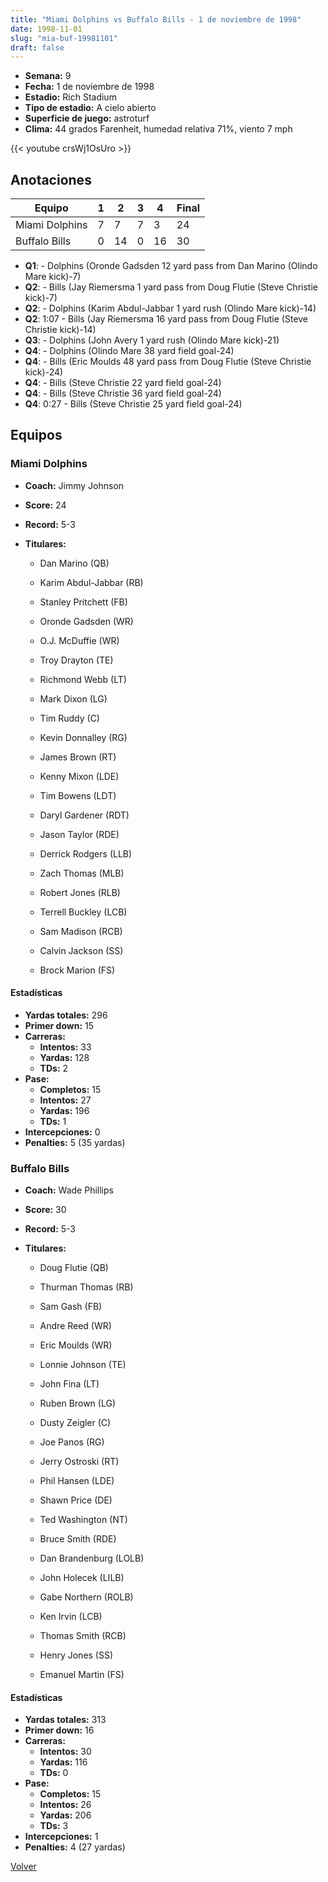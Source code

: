 ```yaml
---
title: "Miami Dolphins vs Buffalo Bills - 1 de noviembre de 1998"
date: 1998-11-01
slug: "mia-buf-19981101"
draft: false
---
```


- **Semana:** 9
- **Fecha:** 1 de noviembre de 1998
- **Estadio:** Rich Stadium
- **Tipo de estadio:** A cielo abierto
- **Superficie de juego:** astroturf
- **Clima:** 44 grados Farenheit, humedad relativa 71%, viento 7 mph


{{< youtube crsWj1OsUro >}}


## Anotaciones
| Equipo | 1 | 2 | 3 | 4 | Final |
|--------|---|---|---|---|-------|
| Miami Dolphins  | 7 | 7 | 7 | 3  | 24 |
| Buffalo Bills  | 0 | 14 | 0 | 16  | 30 |
- **Q1**:  - Dolphins (Oronde Gadsden 12 yard pass from Dan Marino (Olindo Mare kick)-7)
- **Q2**:  - Bills (Jay Riemersma 1 yard pass from Doug Flutie (Steve Christie kick)-7)
- **Q2**:  - Dolphins (Karim Abdul-Jabbar 1 yard rush (Olindo Mare kick)-14)
- **Q2**: 1:07 - Bills (Jay Riemersma 16 yard pass from Doug Flutie (Steve Christie kick)-14)
- **Q3**:  - Dolphins (John Avery 1 yard rush (Olindo Mare kick)-21)
- **Q4**:  - Dolphins (Olindo Mare 38 yard field goal-24)
- **Q4**:  - Bills (Eric Moulds 48 yard pass from Doug Flutie (Steve Christie kick)-24)
- **Q4**:  - Bills (Steve Christie 22 yard field goal-24)
- **Q4**:  - Bills (Steve Christie 36 yard field goal-24)
- **Q4**: 0:27 - Bills (Steve Christie 25 yard field goal-24)


## Equipos


### Miami Dolphins
* **Coach:** Jimmy Johnson
* **Score:** 24
* **Record:** 5-3
* **Titulares:** 

  * Dan Marino (QB) 

  * Karim Abdul-Jabbar (RB) 

  * Stanley Pritchett (FB) 

  * Oronde Gadsden (WR) 

  * O.J. McDuffie (WR) 

  * Troy Drayton (TE) 

  * Richmond Webb (LT) 

  * Mark Dixon (LG) 

  * Tim Ruddy (C) 

  * Kevin Donnalley (RG) 

  * James Brown (RT) 

  * Kenny Mixon (LDE) 

  * Tim Bowens (LDT) 

  * Daryl Gardener (RDT) 

  * Jason Taylor (RDE) 

  * Derrick Rodgers (LLB) 

  * Zach Thomas (MLB) 

  * Robert Jones (RLB) 

  * Terrell Buckley (LCB) 

  * Sam Madison (RCB) 

  * Calvin Jackson (SS) 

  * Brock Marion (FS) 

#### Estadísticas
* **Yardas totales:** 296
* **Primer down:** 15
* **Carreras:**
  * **Intentos:** 33
  * **Yardas:** 128
  * **TDs:** 2
* **Pase:**
  * **Completos:** 15
  * **Intentos:** 27
  * **Yardas:** 196
  * **TDs:** 1
* **Intercepciones:** 0
* **Penalties:** 5 (35 yardas)

### Buffalo Bills
* **Coach:** Wade Phillips
* **Score:** 30
* **Record:** 5-3
* **Titulares:** 

  * Doug Flutie (QB) 

  * Thurman Thomas (RB) 

  * Sam Gash (FB) 

  * Andre Reed (WR) 

  * Eric Moulds (WR) 

  * Lonnie Johnson (TE) 

  * John Fina (LT) 

  * Ruben Brown (LG) 

  * Dusty Zeigler (C) 

  * Joe Panos (RG) 

  * Jerry Ostroski (RT) 

  * Phil Hansen (LDE) 

  * Shawn Price (DE) 

  * Ted Washington (NT) 

  * Bruce Smith (RDE) 

  * Dan Brandenburg (LOLB) 

  * John Holecek (LILB) 

  * Gabe Northern (ROLB) 

  * Ken Irvin (LCB) 

  * Thomas Smith (RCB) 

  * Henry Jones (SS) 

  * Emanuel Martin (FS) 

#### Estadísticas
* **Yardas totales:** 313
* **Primer down:** 16
* **Carreras:**
  * **Intentos:** 30
  * **Yardas:** 116
  * **TDs:** 0
* **Pase:**
  * **Completos:** 15
  * **Intentos:** 26
  * **Yardas:** 206
  * **TDs:** 3
* **Intercepciones:** 1
* **Penalties:** 4 (27 yardas)


[Volver](/historia/1998)
